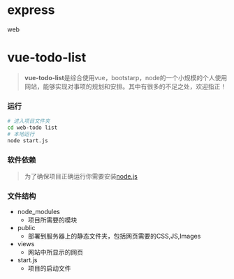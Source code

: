 # express
web
# vue-todo-list
>**vue-todo-list**是综合使用vue，bootstarp，node的一个小规模的个人使用网站，能够实现对事项的规划和安排。其中有很多的不足之处，欢迎指正！

### 运行
``` bash
# 进入项目文件夹
cd web-todo list
# 本地运行
node start.js
```
### 软件依赖
>为了确保项目正确运行你需要安装[node.js](https://nodejs.org)

### 文件结构
* node_modules
	* 项目所需要的模块
* public
	* 部署到服务器上的静态文件夹，包括网页需要的CSS,JS,Images
* views
	* 网站中所显示的网页
* start.js
	* 项目的启动文件
